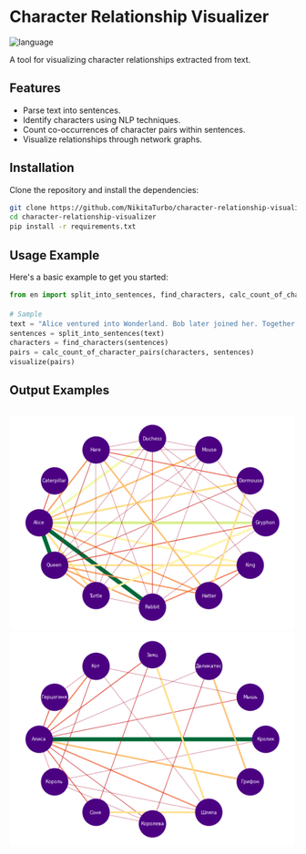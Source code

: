 # Character Relationship Visualizer

<img src="https://img.shields.io/github/languages/top/NikitaTurbo/character-relationship-visualizer?color=red" alt="language" />

A tool for visualizing character relationships extracted from text.

## Features
- Parse text into sentences.
- Identify characters using NLP techniques.
- Count co-occurrences of character pairs within sentences.
- Visualize relationships through network graphs.

## Installation
Clone the repository and install the dependencies:
```bash
git clone https://github.com/NikitaTurbo/character-relationship-visualizer.git
cd character-relationship-visualizer
pip install -r requirements.txt
```

## Usage Example
Here's a basic example to get you started:

```python
from en import split_into_sentences, find_characters, calc_count_of_character_pairs, visualize

# Sample
text = "Alice ventured into Wonderland. Bob later joined her. Together, Alice and Bob encountered many adventures."
sentences = split_into_sentences(text)
characters = find_characters(sentences)
pairs = calc_count_of_character_pairs(characters, sentences)
visualize(pairs)
```

## Output Examples
<p style="display: inline-block;">
  <img width="500" src="https://github.com/NikitaTurbo/character-relationship-visualizer/blob/main/Samples/alice_in_wonderland_en.png" alt="en">
  <img width="500" src="https://github.com/NikitaTurbo/character-relationship-visualizer/blob/main/Samples/alice_in_wonderland_ru.png" alt="ru">
</p>
